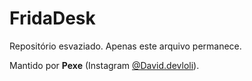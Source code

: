 # FridaDesk

Repositório esvaziado. Apenas este arquivo permanece.

Mantido por **Pexe** (Instagram [@David.devloli](https://instagram.com/David.devloli)).
